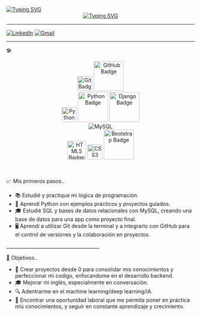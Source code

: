 <div style="display: flex; flex-direction: column; align-items: center;">
  <div style="width: 100%; text-align: left;">
    <a href="https://git.io/typing-svg">
      <img src="https://readme-typing-svg.herokuapp.com?font=Robot-Bold&size=30&color=0072BB&center=false&vCenter=true&width=900&height=110&lines=SANTIAGO+FUENTES.+Desarrollador+trainee.&speed=40&pause=3000" alt="Typing SVG">
    </a>
  </div>
  <div style="width: 100%; text-align: center;">
    <a href="https://git.io/typing-svg">
      <img src="https://readme-typing-svg.herokuapp.com?font=Robot-Bold&size=30&color=0072BB&center=true&vCenter=true&width=900&height=110&lines=Hola!+Bienvenidx+a+mi+perfil!+👋&speed=50&pause=3000" alt="Typing SVG">
    </a>
  </div>
</div>

_________________________________________________________________________________________________________________________________________________________________________________________________________________________________________________________________________________
[![LinkedIn](https://img.shields.io/badge/-LinkedIn-0077B5?style=flat-square&logo=linkedin&logoColor=white)](https://www.linkedin.com/in/santiagoafuentes/)
[![Gmail](https://img.shields.io/badge/-Gmail-c14438?style=flat-square&logo=Gmail&logoColor=white)](mailto:santiagoafuentes@gmail.com) 
_________________________________________________________________________________________________________________________________________________________________________________________________________________________________________________________________________________

🛠️ 

<p>
<div align="center">
  
<img src="https://img.shields.io/badge/Git-F05032.svg" style="width: 40px;" alt="Git Badge">
<img src="https://img.shields.io/badge/GitHub-181717.svg" style="width: 80px;" alt="GitHub Badge">
<br>
<img src="https://img.icons8.com/color/48/000000/python.png" style="width: 40x; height: 40px;" alt="Python Logo">
<img src="https://img.shields.io/badge/Python-3776AB.svg" style="width: 80px;" alt="Python Badge">
<img src="https://img.shields.io/badge/Django-092E20.svg" style="width: 80px;" alt="Django Badge">
<br>
<img src="https://img.shields.io/badge/MySQL-005C84?style=for-the-badge&logo=mysql&logoColor=white" alt="MySQL">
<br>
<img src="https://img.shields.io/badge/HTML5-E34F26.svg" style="width: 50px;" alt="HTML5 Badge">
<img src="https://img.shields.io/badge/CSS3-1572B6.svg" style="width: 40px;" alt="CSS3 Badge">
<img src="https://img.shields.io/badge/Bootstrap-563D7C.svg" style="width: 80px;" alt="Bootstrap Badge">
</div>
</p><br>

📈 Mis primeros pasos..

<ul>
  <li>📚 Estudié y practique mi lógica de programación.</li>
  <li>📘 Aprendí Python con ejemplos prácticos y proyectos guiados.</li>
  <li>🎓 Estudié SQL y bases de datos relacionales con MySQL, creando una base de datos para una app como proyecto final.</li>
  <li>🖥️ Aprendí a utilizar Git desde la terminal y a integrarlo con GitHub para el control de versiones y la colaboración en proyectos.</li>
</ul>
<p>
  _______________________________________
</p>
🎯 Objetivos..
<ul>
  
  <li>🔧 Crear proyectos desde 0 para consolidar mis conocimientos y perfeccionar mi codigo, enfocandome en el desarrollo backend. </li>
  <li>🎓 Mejorar mi inglés, especialmente en conversación. </li>
  <li>🔍 Adentrarme en el machine learning/deep learning/IA.</li>
  <li>🚀 Encontrar una oportunidad laboral que me permita poner en práctica mis conocimientos, y seguir en constante aprendizaje y crecimiento.</li>
  
  
</ul>
